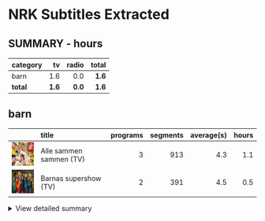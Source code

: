 # NRK Subtitles Extracted
## SUMMARY - hours
| category              | tv   | radio                    |   **total** |
|:-------------------|-------------:|----------------------------:|---------------------------:|
| barn | 1.6 | 0.0                  |        **1.6** |
| **total** | **1.6** | **0.0**                  |        **1.6** |

## barn
|                                                                                       | title                   |   programs |   segments |   average(s) |   hours |
|:--------------------------------------------------------------------------------------|:------------------------|-----------:|-----------:|-------------:|--------:|
| <img src="cachedimages/Cunw69xZv4gApIx5s-RjzAlNvQ4x2gs_u5X9tx75IJrQ.jpg" height="48"> | Alle sammen sammen (TV) |          3 |        913 |          4.3 |     1.1 |
| <img src="cachedimages/MBhV845j-22KU4JLQhX06AutGeiOj25l-J4DTt1kJQVw.jpg" height="48"> | Barnas supershow (TV)   |          2 |        391 |          4.5 |     0.5 |

<details><summary>View detailed summary</summary>

|                                                                                       | title                   | program_id   | subtitle   |   segments |   average(s) |   hours |
|:--------------------------------------------------------------------------------------|:------------------------|:-------------|:-----------|-----------:|-------------:|--------:|
| <img src="cachedimages/-hBGMPNjRuPTLYyceiOzPAn9sXpbjSKY6SX61OjBVEfQ.jpg" height="24"> | Barnas supershow (TV)   | MSUS01004710 | 1. episode |        154 |          3.9 |     0.2 |
| <img src="cachedimages/7Xwp-H4ujSlcUXkVW3V_HwjYlXxO3V6ptDCrl0jqVGJQ.jpg" height="24"> | Alle sammen sammen (TV) | MSUB22000113 | 1. episode |        321 |          4.1 |     0.4 |
| <img src="cachedimages/W17K5PMsvMGz2jIAy64xdAQLCd1xwFJSCbjmEnZU920A.jpg" height="24"> | Alle sammen sammen (TV) | MSUB22000213 | 2. episode |        309 |          4.4 |     0.4 |
| <img src="cachedimages/W4gcYU1qPIm_ErrwArdVkgb5yFNmeEfFV-zSnkkN2qeQ.jpg" height="24"> | Barnas supershow (TV)   | MSUS01004810 | 2. episode |        237 |          4.9 |     0.3 |
| <img src="cachedimages/roS2qAuuJt6cQmCJH_-PTgic88pBKdGBp-SQZIpmewOg.jpg" height="24"> | Alle sammen sammen (TV) | MSUB22000313 | 3. episode |        283 |          4.4 |     0.3 |
</details>

